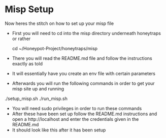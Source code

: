 # Misp Setup

Now heres the stitch on how to set up your misp file
- First you will need to cd into the misp directory underneath honeytraps or rather

    cd ~/Honeypot-Project/honeytraps/misp
- There you will read the README.md file and follow the instructions exactly as told
- It will essentially have you create an env file with certain parameters
- Afterwards you will run the following commands in order to get your misp site up and running

./setup_misp.sh
./run_misp.sh

- You will need sudo privileges in order to run these commands
- After these have been set up follow the README.md instructions and open a http://localhost and enter the credentials given in the README.md
- It should look like this after it has been setup
